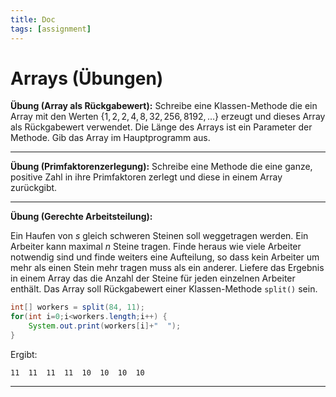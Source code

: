 ```yaml
---
title: Doc
tags: [assignment]
---
```


# Arrays (Übungen)



**Übung (Array als Rückgabewert):** Schreibe eine Klassen-Methode die ein Array mit den Werten $\{1,2,2,4,8,32,256,8192,\ldots\}$ erzeugt und dieses Array als Rückgabewert verwendet. Die Länge des Arrays ist ein Parameter der Methode. Gib das Array im Hauptprogramm aus.



---

**Übung (Primfaktorenzerlegung):** Schreibe eine Methode die eine ganze, positive Zahl in ihre Primfaktoren zerlegt und diese in einem Array zurückgibt.



---

**Übung (Gerechte Arbeitsteilung):**

Ein Haufen von $s$ gleich schweren Steinen soll weggetragen werden. Ein Arbeiter kann maximal $n$ Steine tragen. Finde heraus wie viele Arbeiter notwendig sind und finde weiters eine Aufteilung, so dass kein Arbeiter um mehr als einen Stein mehr tragen muss als ein anderer. Liefere das Ergebnis in einem Array das die Anzahl der Steine für jeden einzelnen Arbeiter enthält. Das Array soll Rückgabewert einer Klassen-Methode `split()` sein.


```java
int[] workers = split(84, 11);
for(int i=0;i<workers.length;i++) {
    System.out.print(workers[i]+"  ");
}
```

Ergibt:

```
11  11  11  11  10  10  10  10 
```

---

